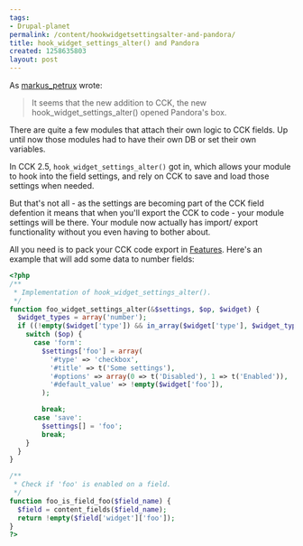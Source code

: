 ```yaml
---
tags:
- Drupal-planet
permalink: /content/hookwidgetsettingsalter-and-pandora/
title: hook_widget_settings_alter() and Pandora
created: 1258635803
layout: post
---
```

As <a href="http://drupal.org/user/39593">markus_petrux</a> wrote:
<blockquote>
It seems that the new addition to CCK, the new hook_widget_settings_alter() opened Pandora's box.
</blockquote>

There are quite a few modules that attach their own logic to CCK fields. Up until now those modules had to have their own DB or set their own variables.

In CCK 2.5, ```hook_widget_settings_alter()``` got in, which allows your module to hook into the field settings, and rely on CCK to save and load those settings when needed.

But that's not all - as the settings are becoming part of the CCK field defention it means that when you'll export the CCK to code - your module settings will be there. Your module now actually has import/ export functionality without you even having to bother about.

All you need is to pack your CCK code export in <a href="http://drupal.org/project/features">Features</a>.
Here's an example that will add some data to number fields:

```php
<?php
/**
 * Implementation of hook_widget_settings_alter().
 */
function foo_widget_settings_alter(&$settings, $op, $widget) {
  $widget_types = array('number');
  if ((!empty($widget['type']) && in_array($widget['type'], $widget_types)) || (!empty($widget['widget_type']) && in_array($widget['widget_type'], $widget_types))) {
    switch ($op) {
      case 'form':
        $settings['foo'] = array(
          '#type' => 'checkbox',
          '#title' => t('Some settings'),
          '#options' => array(0 => t('Disabled'), 1 => t('Enabled')),
          '#default_value' => !empty($widget['foo']),
        );

        break;
      case 'save':
        $settings[] = 'foo';
        break;
    }
  }
}

/**
 * Check if 'foo' is enabled on a field.
 */
function foo_is_field_foo($field_name) {
  $field = content_fields($field_name);
  return !empty($field['widget']['foo']);
}
?>
```